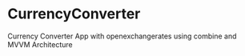 # CurrencyConverter
Currency Converter App with openexchangerates using combine and MVVM Architecture
